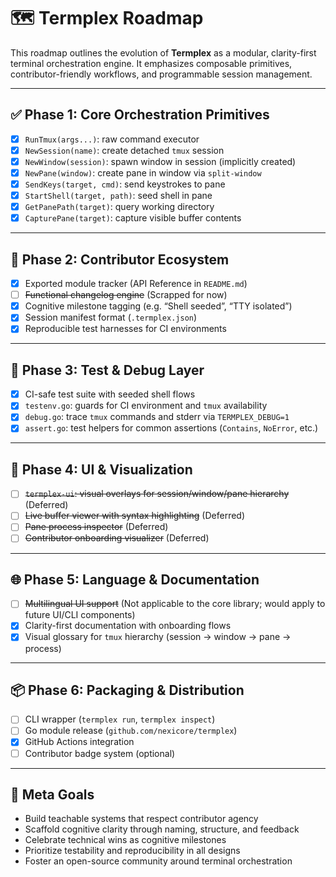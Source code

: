 # 🗺️ Termplex Roadmap

This roadmap outlines the evolution of **Termplex** as a modular, clarity-first terminal orchestration engine. It emphasizes composable primitives, contributor-friendly workflows, and programmable session management.

---

## ✅ Phase 1: Core Orchestration Primitives

- [x] `RunTmux(args...)`: raw command executor
- [x] `NewSession(name)`: create detached `tmux` session
- [x] `NewWindow(session)`: spawn window in session (implicitly created)
- [x] `NewPane(window)`: create pane in window via `split-window`
- [x] `SendKeys(target, cmd)`: send keystrokes to pane
- [x] `StartShell(target, path)`: seed shell in pane
- [x] `GetPanePath(target)`: query working directory
- [x] `CapturePane(target)`: capture visible buffer contents

---

## 🧠 Phase 2: Contributor Ecosystem

- [x] Exported module tracker (API Reference in `README.md`)
- [ ] ~~Functional changelog engine~~ (Scrapped for now)
- [x] Cognitive milestone tagging (e.g. “Shell seeded”, “TTY isolated”)
- [x] Session manifest format (`.termplex.json`)
- [x] Reproducible test harnesses for CI environments

---

## 🧪 Phase 3: Test & Debug Layer

- [x] CI-safe test suite with seeded shell flows
- [x] `testenv.go`: guards for CI environment and `tmux` availability
- [x] `debug.go`: trace `tmux` commands and stderr via `TERMPLEX_DEBUG=1`
- [x] `assert.go`: test helpers for common assertions (`Contains`, `NoError`, etc.)

---

## 🎨 Phase 4: UI & Visualization

- [ ] ~~`termplex-ui`: visual overlays for session/window/pane hierarchy~~ (Deferred)
- [ ] ~~Live buffer viewer with syntax highlighting~~ (Deferred)
- [ ] ~~Pane process inspector~~ (Deferred)
- [ ] ~~Contributor onboarding visualizer~~ (Deferred)

---

## 🌐 Phase 5: Language & Documentation

- [ ] ~~Multilingual UI support~~ (Not applicable to the core library; would apply to future UI/CLI components)
- [x] Clarity-first documentation with onboarding flows
- [x] Visual glossary for `tmux` hierarchy (session → window → pane → process)

---

## 📦 Phase 6: Packaging & Distribution

- [ ] CLI wrapper (`termplex run`, `termplex inspect`)
- [ ] Go module release (`github.com/nexicore/termplex`)
- [x] GitHub Actions integration
- [ ] Contributor badge system (optional)

---

## 🧭 Meta Goals

- Build teachable systems that respect contributor agency  
- Scaffold cognitive clarity through naming, structure, and feedback  
- Celebrate technical wins as cognitive milestones  
- Prioritize testability and reproducibility in all designs  
- Foster an open-source community around terminal orchestration  

